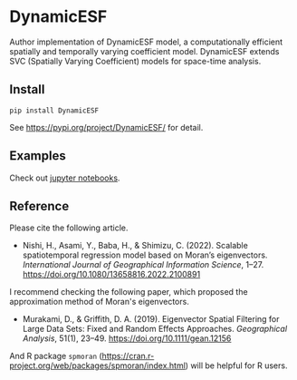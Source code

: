 # DynamicESF

Author implementation of DynamicESF model, a computationally efficient spatially and temporally varying coefficient model.
DynamicESF extends SVC (Spatially Varying Coefficient) models for space-time analysis.

## Install

```
pip install DynamicESF
```

See https://pypi.org/project/DynamicESF/ for detail.

## Examples

Check out [jupyter notebooks](https://github.com/hayato-n/DynamicESF/blob/main/examples).

## Reference

Please cite the following article.

- Nishi, H., Asami, Y., Baba, H., & Shimizu, C. (2022). Scalable spatiotemporal regression model based on Moran’s eigenvectors. *International Journal of Geographical Information Science*, 1–27. https://doi.org/10.1080/13658816.2022.2100891

I recommend checking the following paper, which proposed the approximation method of Moran's eigenvectors.

- Murakami, D., & Griffith, D. A. (2019). Eigenvector Spatial Filtering for Large Data Sets: Fixed and Random Effects Approaches. *Geographical Analysis*, 51(1), 23–49. https://doi.org/10.1111/gean.12156

And R package `spmoran` (https://cran.r-project.org/web/packages/spmoran/index.html) will be helpful for R users.